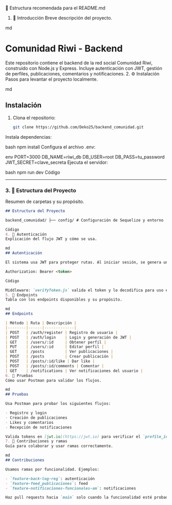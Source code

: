 📘 Estructura recomendada para el README.md
1. 🏁 Introducción
Breve descripción del proyecto.

md
# Comunidad Riwi - Backend

Este repositorio contiene el backend de la red social Comunidad Riwi, construido con Node.js y Express. Incluye autenticación con JWT, gestión de perfiles, publicaciones, comentarios y notificaciones.
2. ⚙️ Instalación
Pasos para levantar el proyecto localmente.

md
## Instalación

1. Clona el repositorio:
   ```bash
   git clone https://github.com/Deko25/backend_comunidad.git
Instala dependencias:

bash
npm install
Configura el archivo .env:

env
PORT=3000
DB_NAME=riwi_db
DB_USER=root
DB_PASS=tu_password
JWT_SECRET=clave_secreta
Ejecuta el servidor:

bash
npm run dev
Código

---

### 3. 🧩 Estructura del Proyecto

Resumen de carpetas y su propósito.

```md
## Estructura del Proyecto

backend_comunidad/ ├── config/ # Configuración de Sequelize y entorno ├── controllers/ # Lógica de negocio por entidad ├── models/ # Definición de modelos Sequelize ├── routes/ # Rutas agrupadas por entidad ├── middlewares/ # Autenticación, validación, etc. ├── utils/ # Funciones auxiliares ├── app.js # Punto de entrada del servidor

Código
4. 🔐 Autenticación
Explicación del flujo JWT y cómo se usa.

md
## Autenticación

El sistema usa JWT para proteger rutas. Al iniciar sesión, se genera un token con el `profile_id` en el payload. Este token debe enviarse en el header `Authorization` como:

Authorization: Bearer <token>

Código

Middleware: `verifyToken.js` valida el token y lo decodifica para uso en controladores.
5. 📮 Endpoints
Tabla con los endpoints disponibles y su propósito.

md
## Endpoints

| Método | Ruta | Descripción |
|--------|------|-------------|
| POST   | /auth/register | Registro de usuario |
| POST   | /auth/login    | Login y generación de JWT |
| GET    | /users/:id     | Obtener perfil |
| PUT    | /users/:id     | Editar perfil |
| GET    | /posts         | Ver publicaciones |
| POST   | /posts         | Crear publicación |
| POST   | /posts/:id/like | Dar like |
| POST   | /posts/:id/comments | Comentar |
| GET    | /notifications | Ver notificaciones del usuario |
6. 🧪 Pruebas
Cómo usar Postman para validar los flujos.

md
## Pruebas

Usa Postman para probar los siguientes flujos:

- Registro y login
- Creación de publicaciones
- Likes y comentarios
- Recepción de notificaciones

Valida tokens en [jwt.io](https://jwt.io) para verificar el `profile_id`.
7. 📌 Contribuciones y ramas
Guía para colaborar y usar ramas correctamente.

md
## Contribuciones

Usamos ramas por funcionalidad. Ejemplos:

- `feature-back-log-reg`: autenticación
- `feature-feed_publicaciones`: feed
- `feature-notificaciones-funcionales-am`: notificaciones

Haz pull requests hacia `main` solo cuando la funcionalidad esté probada y validada.
